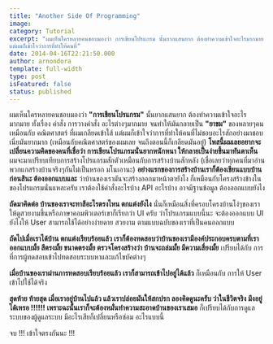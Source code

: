 ```yaml
---
title: "Another Side Of Programming"
image: 
category: Tutorial
excerpt: "ผมเห็นใครหลายคนชอบมองว่า การเขียนโปรแกรม นั้นยากแสนยาก ต้องทำความเข้าใจอะไรมากมาย ทั้งเรื่อง คำสั่ง การวางคำสั่ง อะไรต่างๆมากมาย จนทำให้มันกลายเป็น ยาขม ของหลายๆคนเหมือนกับ คณิตศาสตร์ ที่ผมเกลียดเข้าใส้
แต่ผมก็เข้าใจว่าการที่ทำให้คนที่"
date: 2014-04-16T22:21:50.000
author: arnondora
template: full-width
type: post
isFeatured: false
status: published
---
```


ผมเห็นใครหลายคนชอบมองว่า **"การเขียนโปรแกรม"** นั้นยากแสนยาก ต้องทำความเข้าใจอะไรมากมาย ทั้งเรื่อง คำสั่ง การวางคำสั่ง อะไรต่างๆมากมาย จนทำให้มันกลายเป็น **"ยาขม"** ของหลายๆคนเหมือนกับ คณิตศาสตร์ ที่ผมเกลียดเข้าใส้
แต่ผมก็เข้าใจว่าการที่ทำให้คนที่ไม่ชอบอะไรสักอย่างมาชอบเนี่ยมันยากมาก (เหมือนกับคณิตศาสตร์ของผมเลย จนถึงตอนนี้ก็เกลียดมันอยู่)
**โพสนี้ผมเลยอยากจะเปลี่ยนความคิดของคนที่เชื่อว่า การเขียนโปรแกรมนั่นยากหนักหนา ให้กลายเป็นง่ายขึ้นมาทันตาเห็น**
ผมจะมาเปรียบเทียบการสร้างโปรแกรมสักตัวเหมือนกับการสร้างบ้านสักหลัง (เชื่อเลยว่าทุกคนที่มาอ่านพวกแกสร้างบ้านจริงๆกันไม่เป็นหรอก มโนเอานะ)
**อย่างแรกของการสร้างบ้านเราก็ต้องเขียนแบบบ้านก่อนสินะ ต้องออกแบบและ** ว่าบ้านของเรามันจะสร้างออกมาหน้าตายังไง ก็เหมือนกับโครงสร้างข้างในของโปรแกรมนั่นแหละครับ เราต้องใช้คำสั่งอะไรบ้าง API อะไรบ้าง อาจมีฐานข้อมูล ต้องออกแบบยังไง

**ถัดมาคิดต่อ บ้านของเราจะทาสีอะไรตรงไหน ตกแต่งยังไง** นั่นก็เหมือนสิ่งที่ครอบโครงบ้านโง่ๆของเราให้ดูสวยงามขึ้นหรือภาษาคอมพิวเตอร์เขาก็เรียกว่า UI ครับ ว่าโปรแกรมแบบนี้นะ จะต้องออกแบบ UI ยังไงให้ User สามารถใช้ได้อย่างง่ายดาย สวยงาม ตามแบบฉบับของเราที่เป็นคนออกแบบ

**ถัดไปเมื่อเราได้บ้าน ตกแต่งเรียบร้อยแล้ว เราก็ต้องทดสอบว่าบ้านของเรามีองค์ประกอบครบตามที่เราออกแบบมั้ย สีตรงมั้ย ขนาดตรงมั้ย ตรวจโครงสร้างว่า บ้านจะถล่มมั้ย มีความเสี่ยงมั้ย** เปรียบได้กับ การที่การผู้ทดสอบเข้าไปทดสอบระบบหาและแก้ไขบัคต่างๆ

**เมื่อบ้านของเราผ่านการทดสอบเรียบร้อยแล้ว เราก็สามารถเข้าไปอยู่ได้แล้ว** ก็เหมือนกับ การให้ User เข้าไปใช้ได้จริง

**สุดท้าย ท้ายสุด เมื่อเราอยู่บ้านไปแล้ว แล้วเราปล่อยมันให้สกปรก ลองคิดดูนะครับ ว่าในชีวิตจริง มึงอยู่ได้เหรอ !!!!!! เพราะฉะนั้นเราก็จะต้องหมั่นทำความสะอาดบ้านของเราเสมอ** ก็เปรียบได้กับการดูแลระบบของผู้ดูแลระบบ มีอะไรเสียก็เปลี่ยนหรือซ่อม อะไรแบบนี้

จบ !!! เข้าใจตรงกันนะ !!!
